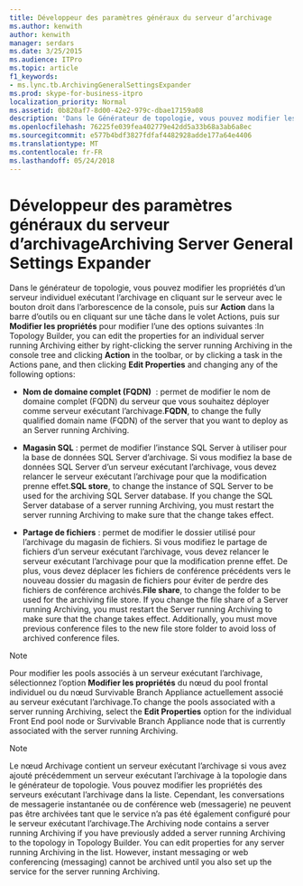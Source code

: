 ```yaml
---
title: Développeur des paramètres généraux du serveur d’archivage
ms.author: kenwith
author: kenwith
manager: serdars
ms.date: 3/25/2015
ms.audience: ITPro
ms.topic: article
f1_keywords:
- ms.lync.tb.ArchivingGeneralSettingsExpander
ms.prod: skype-for-business-itpro
localization_priority: Normal
ms.assetid: 0b820af7-8d00-42e2-979c-dbae17159a08
description: 'Dans le Générateur de topologie, vous pouvez modifier les propriétés d’un serveur d’archivage soit en cliquant par le serveur d’archivage en cours d’exécution dans l’arborescence de la console et en cliquant sur Action dans la barre d’outils ou en cliquant sur une tâche dans le volet Actions, puis sur Modifier en cours d’exécution Propriétés et modification d’une des options suivantes :'
ms.openlocfilehash: 76225fe039fea402779e42dd5a33b68a3ab6a8ec
ms.sourcegitcommit: e577b4bdf3827fdfaf4482928adde177a64e4406
ms.translationtype: MT
ms.contentlocale: fr-FR
ms.lasthandoff: 05/24/2018
---
```

# <a name="archiving-server-general-settings-expander"></a><span data-ttu-id="01f03-103">Développeur des paramètres généraux du serveur d’archivage</span><span class="sxs-lookup"><span data-stu-id="01f03-103">Archiving Server General Settings Expander</span></span>
 
<span data-ttu-id="01f03-104">Dans le générateur de topologie, vous pouvez modifier les propriétés d’un serveur individuel exécutant l’archivage en cliquant sur le serveur avec le bouton droit dans l’arborescence de la console, puis sur **Action** dans la barre d’outils ou en cliquant sur une tâche dans le volet Actions, puis sur **Modifier les propriétés** pour modifier l’une des options suivantes :</span><span class="sxs-lookup"><span data-stu-id="01f03-104">In Topology Builder, you can edit the properties for an individual server running Archiving either by right-clicking the server running Archiving in the console tree and clicking **Action** in the toolbar, or by clicking a task in the Actions pane, and then clicking **Edit Properties** and changing any of the following options:</span></span>
  
- <span data-ttu-id="01f03-105">**Nom de domaine complet (FQDN)**  : permet de modifier le nom de domaine complet (FQDN) du serveur que vous souhaitez déployer comme serveur exécutant l’archivage.</span><span class="sxs-lookup"><span data-stu-id="01f03-105">**FQDN**, to change the fully qualified domain name (FQDN) of the server that you want to deploy as an Server running Archiving.</span></span>
    
- <span data-ttu-id="01f03-p101">**Magasin SQL** : permet de modifier l’instance SQL Server à utiliser pour la base de données SQL Server d’archivage. Si vous modifiez la base de données SQL Server d’un serveur exécutant l’archivage, vous devez relancer le serveur exécutant l’archivage pour que la modification prenne effet.</span><span class="sxs-lookup"><span data-stu-id="01f03-p101">**SQL store**, to change the instance of SQL Server to be used for the archiving SQL Server database. If you change the SQL Server database of a server running Archiving, you must restart the server running Archiving to make sure that the change takes effect.</span></span>
    
- <span data-ttu-id="01f03-p102">**Partage de fichiers** : permet de modifier le dossier utilisé pour l’archivage du magasin de fichiers. Si vous modifiez le partage de fichiers d’un serveur exécutant l’archivage, vous devez relancer le serveur exécutant l’archivage pour que la modification prenne effet. De plus, vous devez déplacer les fichiers de conférence précédents vers le nouveau dossier du magasin de fichiers pour éviter de perdre des fichiers de conférence archivés.</span><span class="sxs-lookup"><span data-stu-id="01f03-p102">**File share**, to change the folder to be used for the archiving file store. If you change the file share of a Server running Archiving, you must restart the Server running Archiving to make sure that the change takes effect. Additionally, you must move previous conference files to the new file store folder to avoid loss of archived conference files.</span></span>
    
> [!NOTE]
> <span data-ttu-id="01f03-111">Pour modifier les pools associés à un serveur exécutant l’archivage, sélectionnez l’option **Modifier les propriétés** du nœud du pool frontal individuel ou du nœud Survivable Branch Appliance actuellement associé au serveur exécutant l’archivage.</span><span class="sxs-lookup"><span data-stu-id="01f03-111">To change the pools associated with a server running Archiving, select the **Edit Properties** option for the individual Front End pool node or Survivable Branch Appliance node that is currently associated with the server running Archiving.</span></span>
  
> [!NOTE]
> <span data-ttu-id="01f03-p103">Le nœud Archivage contient un serveur exécutant l’archivage si vous avez ajouté précédemment un serveur exécutant l’archivage à la topologie dans le générateur de topologie. Vous pouvez modifier les propriétés des serveurs exécutant l’archivage dans la liste. Cependant, les conversations de messagerie instantanée ou de conférence web (messagerie) ne peuvent pas être archivées tant que le service n’a pas été également configuré pour le serveur exécutant l’archivage.</span><span class="sxs-lookup"><span data-stu-id="01f03-p103">The Archiving node contains a server running Archiving if you have previously added a server running Archiving to the topology in Topology Builder. You can edit properties for any server running Archiving in the list. However, instant messaging or web conferencing (messaging) cannot be archived until you also set up the service for the server running Archiving.</span></span> 
  

